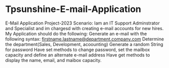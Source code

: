 # Tpsunshine-E-mail-Application
E-Mail Application Project-2023
Scenario: Iam an IT Support Adminstrator and Specialist and im chargesd with creating e-mail accounts for new hires.
My Application should do the following:
Generate an e-mail with the following syntax: firstname.lastname@department.company.com
Determine the department(Sales, Development, acoounting)
Generate a random String for password
Have set methods to change password, set the mailbox capacity and define an alternate e-mail address
Have get methods to display the name, email, and maibox capacity.
